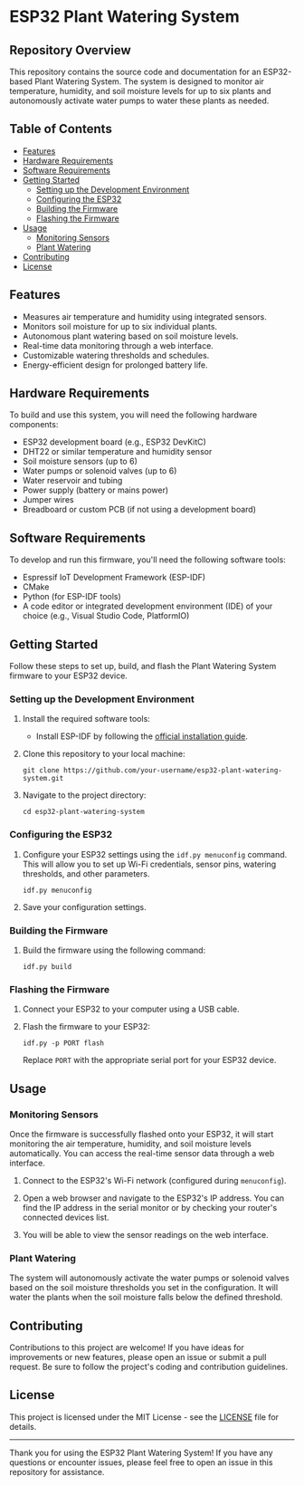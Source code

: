 # ESP32 Plant Watering System

## Repository Overview

This repository contains the source code and documentation for an ESP32-based Plant Watering System. The system is designed to monitor air temperature, humidity, and soil moisture levels for up to six plants and autonomously activate water pumps to water these plants as needed.

## Table of Contents

- [Features](#features)
- [Hardware Requirements](#hardware-requirements)
- [Software Requirements](#software-requirements)
- [Getting Started](#getting-started)
  - [Setting up the Development Environment](#setting-up-the-development-environment)
  - [Configuring the ESP32](#configuring-the-esp32)
  - [Building the Firmware](#building-the-firmware)
  - [Flashing the Firmware](#flashing-the-firmware)
- [Usage](#usage)
  - [Monitoring Sensors](#monitoring-sensors)
  - [Plant Watering](#plant-watering)
- [Contributing](#contributing)
- [License](#license)

## Features

- Measures air temperature and humidity using integrated sensors.
- Monitors soil moisture for up to six individual plants.
- Autonomous plant watering based on soil moisture levels.
- Real-time data monitoring through a web interface.
- Customizable watering thresholds and schedules.
- Energy-efficient design for prolonged battery life.

## Hardware Requirements

To build and use this system, you will need the following hardware components:

- ESP32 development board (e.g., ESP32 DevKitC)
- DHT22 or similar temperature and humidity sensor
- Soil moisture sensors (up to 6)
- Water pumps or solenoid valves (up to 6)
- Water reservoir and tubing
- Power supply (battery or mains power)
- Jumper wires
- Breadboard or custom PCB (if not using a development board)

## Software Requirements

To develop and run this firmware, you'll need the following software tools:

- Espressif IoT Development Framework (ESP-IDF)
- CMake
- Python (for ESP-IDF tools)
- A code editor or integrated development environment (IDE) of your choice (e.g., Visual Studio Code, PlatformIO)

## Getting Started

Follow these steps to set up, build, and flash the Plant Watering System firmware to your ESP32 device.

### Setting up the Development Environment

1. Install the required software tools:
   - Install ESP-IDF by following the [official installation guide](https://docs.espressif.com/projects/esp-idf/en/latest/esp32/get-started/index.html).

2. Clone this repository to your local machine:

   ```shell
   git clone https://github.com/your-username/esp32-plant-watering-system.git
   ```

3. Navigate to the project directory:

   ```shell
   cd esp32-plant-watering-system
   ```

### Configuring the ESP32

1. Configure your ESP32 settings using the `idf.py menuconfig` command. This will allow you to set up Wi-Fi credentials, sensor pins, watering thresholds, and other parameters.

   ```shell
   idf.py menuconfig
   ```

2. Save your configuration settings.

### Building the Firmware

1. Build the firmware using the following command:

   ```shell
   idf.py build
   ```

### Flashing the Firmware

1. Connect your ESP32 to your computer using a USB cable.

2. Flash the firmware to your ESP32:

   ```shell
   idf.py -p PORT flash
   ```

   Replace `PORT` with the appropriate serial port for your ESP32 device.

## Usage

### Monitoring Sensors

Once the firmware is successfully flashed onto your ESP32, it will start monitoring the air temperature, humidity, and soil moisture levels automatically. You can access the real-time sensor data through a web interface.

1. Connect to the ESP32's Wi-Fi network (configured during `menuconfig`).

2. Open a web browser and navigate to the ESP32's IP address. You can find the IP address in the serial monitor or by checking your router's connected devices list.

3. You will be able to view the sensor readings on the web interface.

### Plant Watering

The system will autonomously activate the water pumps or solenoid valves based on the soil moisture thresholds you set in the configuration. It will water the plants when the soil moisture falls below the defined threshold.

## Contributing

Contributions to this project are welcome! If you have ideas for improvements or new features, please open an issue or submit a pull request. Be sure to follow the project's coding and contribution guidelines.

## License

This project is licensed under the MIT License - see the [LICENSE](LICENSE) file for details.

---

Thank you for using the ESP32 Plant Watering System! If you have any questions or encounter issues, please feel free to open an issue in this repository for assistance.
